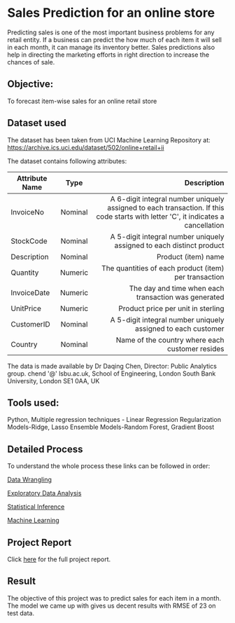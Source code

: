 # Sales Prediction for an online store

Predicting sales is one of the most important business problems for any retail entity. If a business can predict the how much of each item it will sell in each month, it can manage its inventory better. Sales predictions also help in directing the marketing efforts in right direction to increase the chances of sale.

## Objective: 
To forecast item-wise sales for an online retail store

## Dataset used

The dataset has been taken from UCI Machine Learning Repository at: 
https://archive.ics.uci.edu/dataset/502/online+retail+ii


The dataset contains following attributes:

| Attribute Name        | Type           | Description  |
| ------------- |:-------------:| -----:|
| InvoiceNo      | Nominal | A 6-digit integral number uniquely assigned to each transaction. If this code starts with letter 'C', it indicates a cancellation |
|StockCode| Nominal| A 5-digit integral number uniquely assigned to each distinct product|
|Description| Nominal|Product (item) name|
|Quantity|Numeric|The quantities of each product (item) per transaction|
|InvoiceDate|Numeric|The day and time when each transaction was generated|
|UnitPrice| Numeric|Product price per unit in sterling|
|CustomerID| Nominal|A 5-digit integral number uniquely assigned to each customer|
|Country|Nominal|Name of the country where each customer resides|

The data is made available by Dr Daqing Chen, Director: Public Analytics group. chend '@' lsbu.ac.uk, School of Engineering, London South Bank University, London SE1 0AA, UK

## Tools used: 

Python, Multiple regression techniques -  Linear Regression
Regularization Models-Ridge, Lasso 
Ensemble Models-Random Forest, Gradient Boost

## Detailed Process
To understand the whole process these links can be followed in order:

[Data Wrangling](https://github.com/manicandone99/Sales_Prediction_Online_Retail_Store/blob/main/A.%20Data%20Aquisition%20%26%20Wrangling.ipynb)

[Exploratory Data Analysis](https://github.com/manicandone99/Sales_Prediction_Online_Retail_Store/blob/main/B.%20EDA.ipynb)

[Statistical Inference](https://github.com/manicandone99/Sales_Prediction_Online_Retail_Store/blob/main/C.%20Inferential%20Statistics.ipynb)

[Machine Learning](https://github.com/manicandone99/Sales_Prediction_Online_Retail_Store/blob/main/D.%20Machine%20Learning.ipynb)

## Project Report
Click [here](https://github.com/koshika15/Predict-sales-of-an-online-retail-store/blob/master/Capstone%20Project%202_%20Final%20Report.pdf) for the full project report.

## Result
The objective of this project was to predict sales for each item in a month. The model we came up with gives us decent results with RMSE of 23 on test data.
